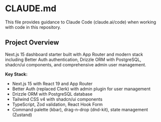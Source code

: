 # CLAUDE.md

This file provides guidance to Claude Code (claude.ai/code) when working with code in this repository.

## Project Overview

Next.js 15 dashboard starter built with App Router and modern stack including Better Auth authentication, Drizzle ORM with PostgreSQL, shadcn/ui components, and comprehensive admin user management.

**Key Stack:**
- Next.js 15 with React 19 and App Router
- Better Auth (replaced Clerk) with admin plugin for user management
- Drizzle ORM with PostgreSQL database
- Tailwind CSS v4 with shadcn/ui components
- TypeScript, Zod validation, React Hook Form
- Command palette (kbar), drag-n-drop (dnd-kit), state management (Zustand)